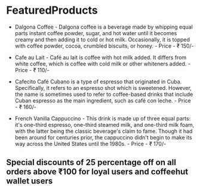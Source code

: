 # FeaturedProducts

* Dalgona Coffee
        - Dalgona coffee is a beverage made by whipping equal parts instant coffee powder, sugar, and hot water until it becomes creamy and then adding it to cold or hot milk. Occasionally, it is topped with coffee powder, cocoa, crumbled biscuits, or honey.
        - Price - ₹ 150/-


* Cafe au Lait
        - Café au lait is coffee with hot milk added. It differs from white coffee, which is coffee with cold milk or other whiteners added.
        - Price - ₹ 110/-


* Cafecito
        Café Cubano is a type of espresso that originated in Cuba. Specifically, it refers to an espresso shot which is sweetened. However, the name is sometimes used to refer to coffee-based drinks that include Cuban espresso as the main ingredient, such as café con leche.
        - Price - ₹ 160/-


* French Vanilla Cappuccino
        - This drink is made up of three equal parts: it's one-third espresso, one-third steamed milk, and one-third milk foam, with the latter being the classic beverage's claim to fame. Though it had been around for centuries prior, the cappuccino didn't begin to make its way across the United States until the 1980s.
        - Price - ₹ 170/- 

## Special discounts of 25 percentage off on all orders above ₹100 for loyal users and coffeehut wallet users 

